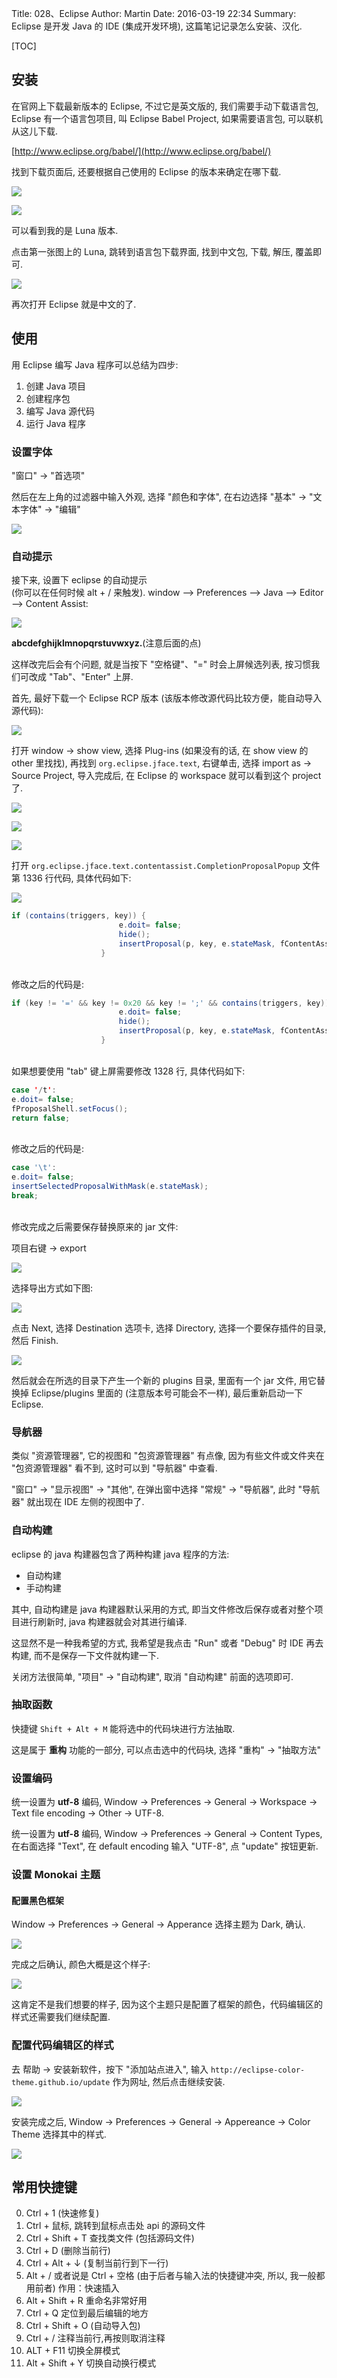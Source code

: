 Title: 028、Eclipse
Author: Martin
Date: 2016-03-19 22:34
Summary: Eclipse 是开发 Java 的 IDE (集成开发环境), 这篇笔记记录怎么安装、汉化.

[TOC]

## 安装
在官网上下载最新版本的 Eclipse, 不过它是英文版的, 我们需要手动下载语言包, Eclipse 有一个语言包项目, 叫 Eclipse Babel Project, 如果需要语言包, 可以联机从这儿下载.

[http://www.eclipse.org/babel/](http://www.eclipse.org/babel/)

找到下载页面后, 还要根据自己使用的 Eclipse 的版本来确定在哪下载.

![](http://i59.tinypic.com/2ibyxyx.jpg)

![](http://i58.tinypic.com/30sfqyb.jpg)

可以看到我的是 Luna 版本.

点击第一张图上的 Luna, 跳转到语言包下载界面, 找到中文包, 下载, 解压, 覆盖即可.

![](http://i57.tinypic.com/fn8sg0.jpg)

再次打开 Eclipse 就是中文的了.

## 使用
用 Eclipse 编写 Java 程序可以总结为四步:

1. 创建 Java 项目
2. 创建程序包
3. 编写 Java 源代码
4. 运行 Java 程序

### 设置字体
"窗口" -> "首选项"

然后在左上角的过滤器中输入外观, 选择 "颜色和字体", 在右边选择 "基本" -> "文本字体" -> "编辑"

![](http://i67.tinypic.com/op8do8.jpg)

### 自动提示
接下来, 设置下 eclipse 的自动提示<br>(你可以在任何时候 alt + / 来触发).
window –> Preferences –> Java –> Editor –> Content Assist:

![](http://i60.tinypic.com/1zoj2no.jpg)

__abcdefghijklmnopqrstuvwxyz.__(注意后面的点)

这样改完后会有个问题, 就是当按下 "空格键"、"=" 时会上屏候选列表, 按习惯我们可改成 "Tab"、"Enter" 上屏.

首先, 最好下载一个 Eclipse RCP 版本 (该版本修改源代码比较方便，能自动导入源代码):

![](http://i66.tinypic.com/2aeytts.jpg)

打开 window \-\> show view, 选择 Plug\-ins (如果没有的话, 在 show view 的 other 里找找), 再找到 `org.eclipse.jface.text`, 右键单击, 选择 import as \-\> Source Project, 导入完成后, 在 Eclipse 的 workspace 就可以看到这个 project 了.

![](http://i67.tinypic.com/ok94jt.jpg)

![](http://i67.tinypic.com/2nv79e9.jpg)

![](http://i63.tinypic.com/53nvrd.jpg)

打开 `org.eclipse.jface.text.contentassist.CompletionProposalPopup` 文件第 1336 行代码, 具体代码如下:

![](http://i67.tinypic.com/20rae14.jpg)

```java
if (contains(triggers, key)) {
                        e.doit= false;
                        hide();
                        insertProposal(p, key, e.stateMask, fContentAssistSubjectControlAdapter.getSelectedRange().x);
                    }
```
<br>
修改之后的代码是:

```java
if (key != '=' && key != 0x20 && key != ';' && contains(triggers, key)) {
                        e.doit= false;
                        hide();
                        insertProposal(p, key, e.stateMask, fContentAssistSubjectControlAdapter.getSelectedRange().x);
                    }
```
<br>
如果想要使用 "tab" 键上屏需要修改 1328 行, 具体代码如下:

```java
case '/t':
e.doit= false;
fProposalShell.setFocus();
return false;
```
<br>
修改之后的代码是:

```java
case '\t':
e.doit= false;
insertSelectedProposalWithMask(e.stateMask);
break;
```
<br>
修改完成之后需要保存替换原来的 jar 文件:

项目右键 \-\> export

![](http://i67.tinypic.com/2pydoci.jpg)

选择导出方式如下图:

![](http://i64.tinypic.com/2yynhid.jpg)

点击 Next, 选择 Destination 选项卡, 选择 Directory, 选择一个要保存插件的目录, 然后 Finish.

![](http://i63.tinypic.com/2vacpe1.jpg)

然后就会在所选的目录下产生一个新的 plugins 目录, 里面有一个 jar 文件, 用它替换掉 Eclipse/plugins 里面的 (注意版本号可能会不一样), 最后重新启动一下 Eclipse.

### 导航器
类似 "资源管理器", 它的视图和 "包资源管理器" 有点像, 因为有些文件或文件夹在 "包资源管理器" 看不到, 这时可以到 "导航器" 中查看.

"窗口" -> "显示视图" -> "其他", 在弹出窗中选择 "常规" -> "导航器", 此时 "导航器" 就出现在 IDE 左侧的视图中了.

### 自动构建
eclipse 的 java 构建器包含了两种构建 java 程序的方法:

- 自动构建
- 手动构建

其中, 自动构建是 java 构建器默认采用的方式, 即当文件修改后保存或者对整个项目进行刷新时, java 构建器就会对其进行编译.

这显然不是一种我希望的方式, 我希望是我点击 "Run" 或者 "Debug" 时 IDE 再去构建, 而不是保存一下文件就构建一下.

关闭方法很简单, "项目" -> "自动构建", 取消 "自动构建" 前面的选项即可.

### 抽取函数
快捷键 `Shift + Alt + M` 能将选中的代码块进行方法抽取.

这是属于 **重构** 功能的一部分, 可以点击选中的代码块, 选择 "重构" \-\> "抽取方法"

### 设置编码
统一设置为 __utf-8__ 编码, Window -> Preferences -> General -> Workspace -> Text file encoding -> Other -> UTF-8.

统一设置为 __utf-8__ 编码, Window -> Preferences -> General -> Content Types, 在右面选择 "Text", 在 default encoding 输入 "UTF-8", 点 "update" 按钮更新.

### 设置 Monokai 主题
#### 配置黑色框架
Window \-\> Preferences \-\> General \-\> Apperance 选择主题为 Dark, 确认.

![](http://i68.tinypic.com/30hnd45.jpg)

完成之后确认, 颜色大概是这个样子:

![](http://i66.tinypic.com/jb74aw.jpg)

这肯定不是我们想要的样子, 因为这个主题只是配置了框架的颜色，代码编辑区的样式还需要我们继续配置.

### 配置代码编辑区的样式
去 帮助 \-\> 安装新软件，按下 "添加站点进入", 输入 `http://eclipse-color-theme.github.io/update` 作为网址, 然后点击继续安装.

![](http://i64.tinypic.com/2u7c7ro.jpg)

安装完成之后, Window \-\> Preferences \-\> General \-\> Appereance \-\> Color Theme 选择其中的样式.

![](http://i63.tinypic.com/20ppxrn.jpg)

## 常用快捷键
0. Ctrl + 1 (快速修复)
1. Ctrl + 鼠标, 跳转到鼠标点击处 api 的源码文件
2. Ctrl + Shift + T 查找类文件 (包括源码文件)
3. Ctrl + D (删除当前行)
4. Ctrl + Alt + ↓ (复制当前行到下一行)
5. Alt + / 或者说是 Ctrl + 空格 (由于后者与输入法的快捷键冲突, 所以, 我一般都用前者) 作用：快速插入
6. Alt + Shift + R 重命名非常好用
7. Ctrl + Q 定位到最后编辑的地方
8. Ctrl + Shift + O (自动导入包)
9. Ctrl + / 注释当前行,再按则取消注释
10. ALT + F11 切换全屏模式
11. Alt + Shift + Y 切换自动换行模式
